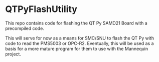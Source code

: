 # QTPyFlashUtility

This repo contains code for flashing the QT Py SAMD21 Board with a precompiled code. 

This will serve for now as a means for SMC/SNU to flash the QT Py with code to read the PMS5003 or OPC-R2. Eventually, this will be used as a basis for a more mature program for them to use with the Mannequin project.